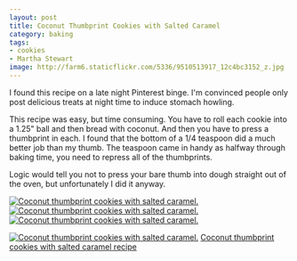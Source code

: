 ```yaml
---
layout: post
title: Coconut Thumbprint Cookies with Salted Caramel
category: baking
tags: 
- cookies
- Martha Stewart
image: http://farm6.staticflickr.com/5336/9510513917_12c4bc3152_z.jpg
---
```


I found this recipe on a late night Pinterest binge. I'm convinced people only post delicious treats at night time to induce stomach howling.

This recipe was easy, but time consuming. You have to roll each cookie into a 1.25" ball and then bread with coconut. And then you have to press a thumbprint in each. I found that the bottom of a 1/4 teaspoon did a much better job than my thumb. The teaspoon came in handy as halfway through baking time, you need to repress all of the thumbprints. 

Logic would tell you not to press your bare thumb into dough straight out of the oven, but unfortunately I did it anyway.

<a href="http://www.flickr.com/photos/91218249@N05/9513299074/" title="Coconut thumbprint cookies with salted caramel. by katydecorah, on Flickr"><img src="http://farm4.staticflickr.com/3743/9513299074_3cd31ab4a6_m.jpg" class="img-thirds" alt="Coconut thumbprint cookies with salted caramel."></a>
<a href="http://www.flickr.com/photos/91218249@N05/9510511489/" title="Coconut thumbprint cookies with salted caramel. by katydecorah, on Flickr"><img src="http://farm4.staticflickr.com/3716/9510511489_cd286bdef5_m.jpg" class="img-thirds" alt="Coconut thumbprint cookies with salted caramel."></a>
<a href="http://www.flickr.com/photos/91218249@N05/9513301258/" title="Coconut thumbprint cookies with salted caramel. by katydecorah, on Flickr"><img src="http://farm4.staticflickr.com/3699/9513301258_50b600c421_m.jpg" class="img-thirds" alt="Coconut thumbprint cookies with salted caramel."></a>


<a href="http://www.flickr.com/photos/91218249@N05/9510513917/" title="Coconut thumbprint cookies with salted caramel. by katydecorah, on Flickr"><img src="http://farm6.staticflickr.com/5336/9510513917_12c4bc3152_z.jpg"  alt="Coconut thumbprint cookies with salted caramel."></a>
[Coconut thumbprint cookies with salted caramel recipe](http://www.marthastewart.com/874528/coconut-thumbprint-cookies-salted-caramel)